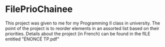 # FilePrioChainee
This project was given to me for my Programming II class in university. The point of the project is to reorder elements in an assorted list based on their priorities. Details about the project (in French) can be found in the fILE entitled "ÉNONCÉ TP.pdf"
